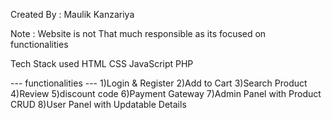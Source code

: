 Created By : Maulik Kanzariya

Note : Website is not That much responsible as its focused on functionalities 

Tech Stack used
HTML
CSS
JavaScript
PHP


--- functionalities ---
1)Login & Register
2)Add to Cart
3)Search Product
4)Review
5)discount code
6)Payment Gateway
7)Admin Panel with Product CRUD
8)User Panel with Updatable Details
